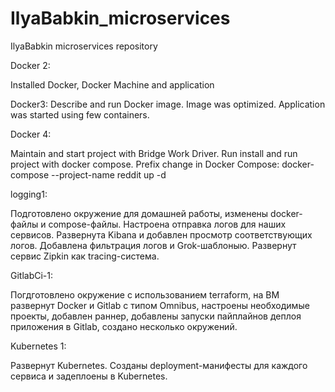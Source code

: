 # IlyaBabkin_microservices
IlyaBabkin microservices repository

Docker 2:

Installed Docker, Docker Machine and application

Docker3: Describe and run Docker image. Image was optimized. Application was started using few containers.

Docker 4:

Maintain and start project with Bridge Work Driver. Run install and run project with docker compose. Prefix change in Docker Compose: docker-compose --project-name reddit up -d

logging1:

Подготовлено окружение для домашней работы, изменены docker-файлы и compose-файлы. Настроена отправка логов для наших сервисов. Развернута Kibana и добавлен просмотр соответствующих логов. Добавлена фильтрация логов и Grok-шаблоныю. Развернут сервис Zipkin как tracing-система.

GitlabCi-1:

Погдготовлено окружение с использованием terraform, на ВМ развернут Docker и Gitlab с типом Omnibus, настроены необходимые проекты, добавлен раннер, добавлены запуски пайплайнов деплоя приложения в Gitlab, создано несколько окружений.

Kubernetes 1:

Развернут Kubernetes. Созданы deployment-манифесты для каждого сервиса и задеплоены в Kubernetes.
